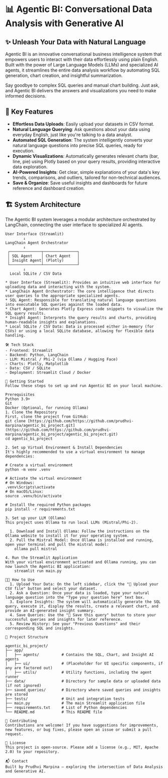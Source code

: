 # 📊 Agentic BI: Conversational Data Analysis with Generative AI

## ✨ Unleash Your Data with Natural Language

Agentic BI is an innovative conversational business intelligence system that empowers users to interact with their data effortlessly using plain English. Built with the power of Large Language Models (LLMs) and specialized AI agents, it streamlines the entire data analysis workflow by automating SQL generation, chart creation, and insightful summarization.

Say goodbye to complex SQL queries and manual chart building. Just ask, and Agentic BI delivers the answers and visualizations you need to make informed decisions.

## 🚀 Key Features

* **Effortless Data Uploads**: Easily upload your datasets in CSV format.
* **Natural Language Querying**: Ask questions about your data using everyday English, just like you're talking to a data analyst.
* **Automated SQL Generation**: The system intelligently converts your natural language questions into precise SQL queries, ready for execution.
* **Dynamic Visualizations**: Automatically generates relevant charts (bar, line, pie) using Plotly based on your query results, providing interactive data exploration.
* **AI-Powered Insights**: Get clear, simple explanations of your data's key trends, comparisons, and outliers, tailored for non-technical audiences.
* **Save & Organize**: Save useful insights and dashboards for future reference and dashboard creation.

## 🏗️ System Architecture

The Agentic BI system leverages a modular architecture orchestrated by LangChain, connecting the user interface to specialized AI agents.

```plaintext
User Interface (Streamlit)
        ↓
LangChain Agent Orchestrator
        ↓
 ┌──────────────┬───────────────┐
 │ SQL Agent    │ Chart Agent   │
 │ Insight Agent│ (Plotly)      │
 └──────────────┴───────────────┘
        ↓
  Local SQLite / CSV Data

* User Interface (Streamlit): Provides an intuitive web interface for uploading data and interacting with the system.
* LangChain Agent Orchestrator: The core intelligence that directs user queries to the appropriate specialized agents.
* SQL Agent: Responsible for translating natural language questions into executable SQL queries against the loaded data.
* Chart Agent: Generates Plotly Express code snippets to visualize the SQL query results.
* Insight Agent: Interprets the query results and charts, providing human-readable insights and explanations.
* Local SQLite / CSV Data: Data is processed either in-memory (for CSVs) or using a local SQLite database, allowing for flexible data handling.

🛠️ Tech Stack
- Frontend: Streamlit
- Backend: Python, LangChain
- LLM: Mistral / Phi-2 (via Ollama / Hugging Face)
- Charts: Plotly, Matplotlib
- Data: CSV / SQLite
- Deployment: Streamlit Cloud / Docker

🚀 Getting Started
Follow these steps to set up and run Agentic BI on your local machine.

Prerequisites
Python 3.9+
Git
Docker (Optional, for running Ollama)
1. Clone the Repository
First, clone the project from GitHub:
git clone [https://github.com/https://github.com/prudhvi-marpina/agentic_bi_project.git](https://github.com/https://github.com/prudhvi-marpina/agentic_bi_project/agentic_bi_project.git)
cd agentic_bi_project

2. Set up Virtual Environment & Install Dependencies
It's highly recommended to use a virtual environment to manage dependencies:

# Create a virtual environment
python -m venv .venv

# Activate the virtual environment
# On Windows:
.venv\Scripts\activate
# On macOS/Linux:
source .venv/bin/activate

# Install the required Python packages
pip install -r requirements.txt

3. Set up your LLM (Ollama)
This project uses Ollama to run local LLMs (Mistral/Phi-2).

  1. Download and Install Ollama: Follow the instructions on the Ollama website to install it for your operating system.
  2. Pull the Mistral Model: Once Ollama is installed and running, open your terminal and pull the mistral model:
    ollama pull mistral

4. Run the Streamlit Application
With your virtual environment activated and Ollama running, you can now launch the Agentic BI application:
    streamlit run main.py

👨‍💻 How to Use
  1. Upload Your Data: On the left sidebar, click the "📁 Upload your CSV file" button and select your dataset.
  2. Ask a Question: Once your data is loaded, type your natural language question into the "Type your question here" text box.
  3. Explore Insights: The system will automatically generate the SQL query, execute it, display the results, create a relevant chart, and provide an AI-generated insight summary.
  4. Save Queries: Use the "💾 Save this query" button to store your successful queries and insights for later reference.
  5. Review History: See your "Previous Questions" and their corresponding SQL and insights.

📁 Project Structure

agentic_bi_project/
├── app/
│   ├── agents/          # Contains the SQL, Chart, and Insight AI agents
│   ├── ui/              # (Placeholder for UI specific components, if any are factored out)
│   ├── utils/           # Utility functions, including the agent runner
├── data/                # Directory for sample data or uploaded data (if not ignored)
├── saved_queries/       # Directory where saved queries and insights are stored
├── tests/               # Unit and integration tests
├── main.py              # The main Streamlit application file
├── requirements.txt     # List of Python dependencies
└── README.md            # This README file

🤝 Contributing
Contributions are welcome! If you have suggestions for improvements, new features, or bug fixes, please open an issue or submit a pull request.

📄 License
This project is open-source. Please add a license (e.g., MIT, Apache 2.0) to your repository.

📬 Contact
Built by Prudhvi Marpina — exploring the intersection of Data Analysis and Generative AI.